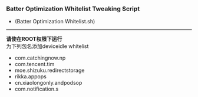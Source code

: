 ### Batter Optimization Whitelist Tweaking Script  
- (Batter Optimization Whitelist.sh)
***
**请使在ROOT权限下运行**  
为下列包名添加deviceidle whitelist  
- com.catchingnow.np
- com.tencent.tim
- moe.shizuku.redirectstorage
- rikka.appops
- cn.xiaolongonly.andpodsop
- com.notification.s
